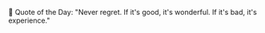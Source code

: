 <!-- start quote -->
💬 Quote of the Day: "Never regret. If it's good, it's wonderful. If it's bad, it's experience."
<!-- end quote -->
